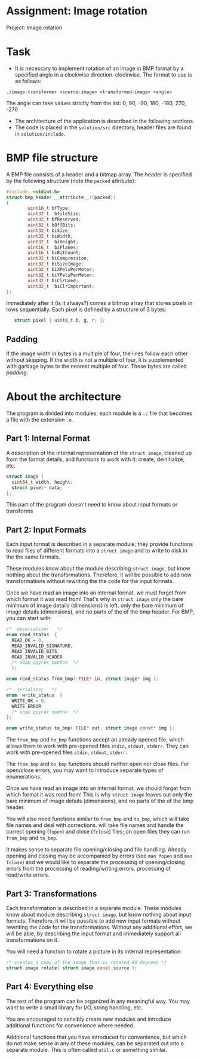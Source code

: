 # Assignment: Image rotation

Project: Image rotation

# Task

- It is necessary to implement rotation of an image in BMP format by a specified angle in a clockwise direction. 
  clockwise. The format to use is as follows:
  
```
./image-transformer <source-image> <transformed-image> <angle>
```

The angle can take values strictly from the list: 0, 90, -90, 180, -180, 270, -270

- The architecture of the application is described in the following sections. 
- The code is placed in the `solution/src` directory, header files are found in `solution/include`.

# BMP file structure

A BMP file consists of a header and a bitmap array.
The header is specified by the following structure (note the `packed` attribute):

```c
#include  <stdint.h>
struct bmp_header __attribute__((packed))
{
        uint16_t bfType;
        uint32_t  bfileSize;
        uint32_t bfReserved;
        uint32_t bOffBits;
        uint32_t biSize;
        uint32_t biWidth;
        uint32_t  biHeight;
        uint16_t  biPlanes;
        uint16_t biBitCount;
        uint32_t biCompression;
        uint32_t biSizeImage;
        uint32_t biXPelsPerMeter;
        uint32_t biYPelsPerMeter;
        uint32_t biClrUsed;
        uint32_t  biClrImportant;
};
```

Immediately after it (is it always?) comes a bitmap array that stores pixels in rows sequentially.
Each pixel is defined by a structure of 3 bytes:

```c
   struct pixel { uint8_t b, g, r; };
```

## Padding

If the image width in bytes is a multiple of four, the lines follow each other without skipping.
If the width is not a multiple of four, it is supplemented with garbage bytes to the nearest multiple of four.
These bytes are called *padding*.

# About the architecture

The program is divided into modules; each module is a `.c` file that becomes a file with the extension `.o`.

## Part 1: Internal Format

A description of the internal representation of the `struct image`, cleaned up from the
format details, and functions to work with it: create, deinitialize, etc.

   ```c
   struct image {
     uint64_t width, height;
     struct pixel* data;
   };
   ```
  
  This part of the program doesn't need to know about input formats or transforms

## Part 2: Input Formats

Each input format is described in a separate module; they provide functions
to read files of different formats into a `struct image` and to write to disk in the
the same formats.

These modules know about the module describing `struct image`, but know nothing about the
transformations. Therefore, it will be possible to add new transformations without rewriting the
the code for the input formats.

  Once we have read an image into an internal format, we must forget from
which format it was read from!  That's why in `struct image` only the bare minimum of image details (dimensions) is left.
only the bare minimum of image details (dimensions), and no parts of the
of the bmp header.  For BMP, you can start with:

```c
/*  deserializer   */
enum read_status  {
  READ_OK = 0,
  READ_INVALID_SIGNATURE,
  READ_INVALID_BITS,
  READ_INVALID_HEADER
  /* коды других ошибок  */
  };

enum read_status from_bmp( FILE* in, struct image* img );

/*  serializer   */
enum  write_status  {
  WRITE_OK = 0,
  WRITE_ERROR
  /* коды других ошибок  */
};

enum write_status to_bmp( FILE* out, struct image const* img );

```

The `from_bmp` and `to_bmp` functions accept an already opened file, which allows them to work with pre-opened files `stdin`, `stdout`, `stderr`.
They can work with pre-opened files `stdin`, `stdout`, `stderr`.

The `from_bmp` and `to_bmp` functions should neither open nor close files.
For open/close errors, you may want to introduce separate types of
enumerations.

Once we have read an image into an internal format, we should forget from
which format it was read from! This is why `struct image` leaves out
only the bare minimum of image details (dimensions), and no parts of the
of the bmp header.

You will also need functions similar to `from_bmp` and `to_bmp`, which will take file names and deal with corrections.
will take file names and handle the correct opening (`fopen`) and
close (`fclose`) files; on open files they can run `from_bmp`
and `to_bmp`.

It makes sense to separate file opening/closing and file handling. Already
opening and closing may be accompanied by errors (see `man fopen` and 
`man fclose`) and we would like to separate the processing of opening/closing errors from the processing of reading/writing errors.
processing of read/write errors.


## Part 3: Transformations

Each transformation is described in a separate module. These modules know about
module describing `struct image`, but know nothing about input formats.
Therefore, it will be possible to add new input formats without rewriting the code for the
transformations. Without any additional effort, we will be able, by describing the input
format and immediately support all transformations on it.

You will need a function to rotate a picture in its internal representation:

   ```c
   /* creates a copy of the image that is rotated 90 degrees */
   struct image rotate( struct image const source );
   ```

## Part 4: Everything else

The rest of the program can be organized in any meaningful way. You may want to write a small library for I/O, string handling, etc.

You are encouraged to sensibly create new modules and introduce additional functions for convenience where needed.

Additional functions that you have introduced for convenience, but which do not make sense in any of these modules, can be separated out
into a separate module. This is often called `util.c` or something similar.
